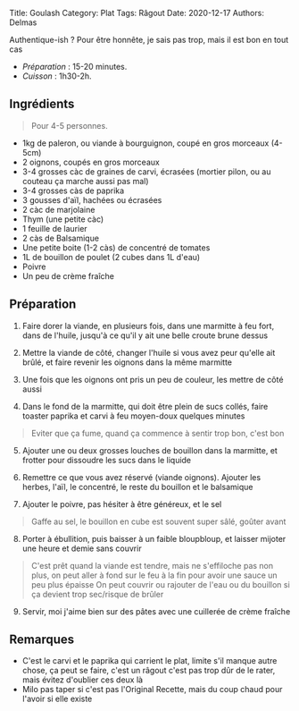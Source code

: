 Title: Goulash 
Category: Plat
Tags: Râgout
Date: 2020-12-17
Authors: Delmas

Authentique-ish ? Pour être honnête, je sais pas trop, mais il est bon en tout cas


- *Préparation* : 15-20 minutes.
- *Cuisson* : 1h30-2h.

## Ingrédients
> Pour 4-5 personnes.

  - 1kg de paleron, ou viande à bourguignon, coupé en gros morceaux (4-5cm)
  - 2 oignons, coupés en gros morceaux
  - 3-4 grosses càc de graines de carvi, écrasées (mortier pilon, ou au couteau ça marche aussi pas mal)
  - 3-4 grosses càs de paprika
  - 3 gousses d'aïl, hachées ou écrasées
  - 2 càc de marjolaine
  - Thym (une petite càc)
  - 1 feuille de laurier
  - 2 càs de Balsamique
  - Une petite boite (1-2 càs) de concentré de tomates
  - 1L de bouillon de poulet (2 cubes dans 1L d'eau)
  - Poivre
  - Un peu de crème fraîche

## Préparation
  1. Faire dorer la viande, en plusieurs fois, dans une marmitte à feu fort, dans de l'huile, jusqu'à ce qu'il y ait une belle croute brune dessus
  
  2. Mettre la viande de côté, changer l'huile si vous avez peur qu'elle ait brûlé, et faire revenir les oignons dans la même marmitte
  
  3. Une fois que les oignons ont pris un peu de couleur, les mettre de côté aussi

  4. Dans le fond de la marmitte, qui doit être plein de sucs collés, faire toaster paprika et carvi à feu moyen-doux quelques minutes
  > Eviter que ça fume, quand ça commence à sentir trop bon, c'est bon
  
  5. Ajouter une ou deux grosses louches de bouillon dans la marmitte, et frotter pour dissoudre les sucs dans le liquide
  
  6. Remettre ce que vous avez réservé (viande oignons). Ajouter les herbes, l'aïl, le concentré, le reste du bouillon et le balsamique
  
  7. Ajouter le poivre, pas hésiter à être généreux, et le sel
  > Gaffe au sel, le bouillon en cube est souvent super sâlé, goûter avant 
  
  8. Porter à ébullition, puis baisser à un faible bloupbloup, et laisser mijoter une heure et demie sans couvrir
  > C'est prêt quand la viande est tendre, mais ne s'effiloche pas non plus, on peut aller à fond sur le feu à la fin pour avoir une sauce un peu plus épaisse
  > On peut couvrir ou rajouter de l'eau ou du bouillon si ça devient trop sec/risque de brûler
  
  9. Servir, moi j'aime bien sur des pâtes avec une cuillerée de crème fraîche


## Remarques
  - C'est le carvi et le paprika qui carrient le plat, limite s'il manque autre chose, ça peut se faire, c'est un râgout c'est pas trop dûr de le rater, mais évitez d'oublier ces deux là
  - Milo pas taper si c'est pas l'Original Recette, mais du coup chaud pour l'avoir si elle existe
  
  
